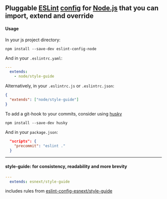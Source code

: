## Pluggable [ESLint](http://eslint.org/docs/about/) [config](http://eslint.org/docs/developer-guide/shareable-configs) for [Node.js](nodejs.org) that you can import, extend and override

#### Usage

In your js project directory:

```shell
npm install --save-dev eslint-config-node
```

And in your `.eslintrc.yaml`:

```yaml
---
  extends:
    - node/style-guide
```

Alternatively, in your `.eslintrc.js` or `.eslintrc.json`:

```json
{
  "extends": ["node/style-guide"]
}
```

To add a git-hook to your commits, consider using [husky](https://github.com/typicode/husky)

```shell
npm install --save-dev husky
```

And in your `package.json`:

```json
  "scripts": {
    "precommit": "eslint ."
  }
```

---

#### style-guide: for consistency, readability and more brevity

```yaml
---
  extends: esnext/style-guide
```

includes rules from [eslint-config-esnext/style-guide](https://github.com/kunalgolani/eslint-config/tree/master/esnext/style-guide)
